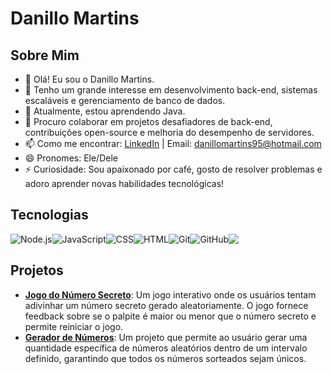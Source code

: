 # Danillo Martins

## Sobre Mim
- 👋 Olá! Eu sou o Danillo Martins.
- 👀 Tenho um grande interesse em desenvolvimento back-end, sistemas escaláveis e gerenciamento de banco de dados.
- 🌱 Atualmente, estou aprendendo Java.
- 💞️ Procuro colaborar em projetos desafiadores de back-end, contribuições open-source e melhoria do desempenho de servidores.
- 📫 Como me encontrar: [LinkedIn](https://www.linkedin.com/in/danillomartins/) | Email: danillomartins95@hotmail.com
- 😄 Pronomes: Ele/Dele
- ⚡ Curiosidade: Sou apaixonado por café, gosto de resolver problemas e adoro aprender novas habilidades tecnológicas!

## Tecnologias
<div style="display: flex; flex-wrap: wrap;">
  <img src="https://img.shields.io/badge/Node.js-43853D?style=for-the-badge&logo=node.js&logoColor=white" alt="Node.js">
  <img src="https://img.shields.io/badge/JavaScript-F7DF1E?style=for-the-badge&logo=javascript&logoColor=black" alt="JavaScript">
  <img src="https://img.shields.io/badge/CSS-239120?style=for-the-badge&logo=css3&logoColor=white" alt="CSS">
  <img src="https://img.shields.io/badge/HTML-239120?style=for-the-badge&logo=html5&logoColor=white" alt="HTML">
  <img src="https://img.shields.io/badge/Git-F05032?style=for-the-badge&logo=git&logoColor=white" alt="Git">
  <img src="https://img.shields.io/badge/GitHub-181717?style=for-the-badge&logo=github&logoColor=white" alt="GitHub">
  <img src="https://img.shields.io/badge/Java-ED8B00?style=for-the-badge&logo=java&logoColor=white">
</div>

## Projetos
- **[Jogo do Número Secreto](link-para-o-projeto)**: Um jogo interativo onde os usuários tentam adivinhar um número secreto gerado aleatoriamente. O jogo fornece feedback sobre se o palpite é maior ou menor que o número secreto e permite reiniciar o jogo.
- **[Gerador de Números](link-para-o-projeto)**: Um projeto que permite ao usuário gerar uma quantidade específica de números aleatórios dentro de um intervalo definido, garantindo que todos os números sorteados sejam únicos.

<!---
DanilloMartiins/DanilloMartiins é um ✨ repositório especial ✨ porque seu `README.md` (este arquivo) aparece no seu perfil do GitHub.
Você pode clicar no link de visualização para conferir suas mudanças.
--->
